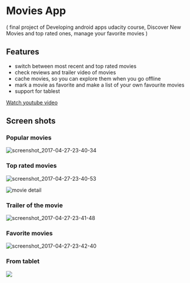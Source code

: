 
# Movies App 

( final project of Developing android apps udacity course, Discover New Movies and top rated ones, manage your favorite movies ) 

## Features

- switch between most recent and top rated movies
- check reviews and trailer video of movies 
- cache movies, so you can explore them when you go offline
- mark a movie as favorite and make a list of your own favourite movies
- support for tablest

[Watch youtube video](https://www.youtube.com/watch?v=M6UBR2c4P1s)

## Screen shots




### Popular movies
![screenshot_2017-04-27-23-40-34](https://cloud.githubusercontent.com/assets/13904032/25509410/15ea47b8-2bb9-11e7-9592-e252a7e1d6b0.png)

### Top rated movies
![screenshot_2017-04-27-23-40-53](https://cloud.githubusercontent.com/assets/13904032/25509420/35b5ced2-2bb9-11e7-9d04-10a5a527ad99.png)


![movie detail](https://cloud.githubusercontent.com/assets/13904032/25509438/56853c1a-2bb9-11e7-99a3-dee79686a993.png)


### Trailer of the movie 
![screenshot_2017-04-27-23-41-48](https://cloud.githubusercontent.com/assets/13904032/25509459/7718bbfa-2bb9-11e7-9074-e6dd23f570b1.png)

### Favorite movies
![screenshot_2017-04-27-23-42-40](https://cloud.githubusercontent.com/assets/13904032/25509467/84ba9404-2bb9-11e7-98c3-e91af7bf78c5.png)

### From tablet
![](https://cloud.githubusercontent.com/assets/13904032/25506133/702a9bec-2ba5-11e7-8815-64b59dfd7e96.png)
